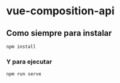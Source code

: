 # vue-composition-api

## Como siempre para instalar
```
npm install
```

### Y para ejecutar
```
npm run serve
```
